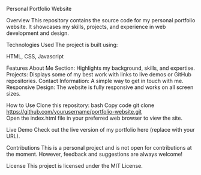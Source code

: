 Personal Portfolio Website

Overview
This repository contains the source code for my personal portfolio website. It showcases my skills, projects, and experience in web development and design.

Technologies Used
The project is built using:

HTML, CSS, Javascript 

Features
About Me Section: Highlights my background, skills, and expertise.
Projects: Displays some of my best work with links to live demos or GitHub repositories.
Contact Information: A simple way to get in touch with me.
Responsive Design: The website is fully responsive and works on all screen sizes.

How to Use
Clone this repository:
bash
Copy code
git clone https://github.com/yourusername/portfolio-website.git  
Open the index.html file in your preferred web browser to view the site.

Live Demo
Check out the live version of my portfolio here (replace with your URL).

Contributions
This is a personal project and is not open for contributions at the moment. However, feedback and suggestions are always welcome!

License
This project is licensed under the MIT License.
